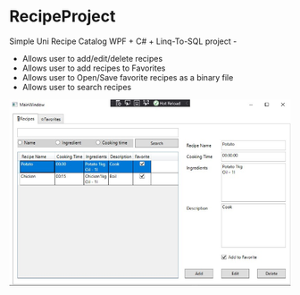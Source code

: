 # RecipeProject
Simple Uni Recipe Catalog WPF + C# + Linq-To-SQL project - 

- Allows user to add/edit/delete recipes 
- Allows user to add recipes to Favorites 
- Allows user to Open/Save favorite recipes as a binary file
- Allows user to search recipes

![RecipeProject](https://github.com/Filjo0/RecipeProject/blob/master/Screenshot%20Debug1.jpg?raw=true)
